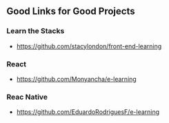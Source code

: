 ## Good Links for Good Projects

### Learn the Stacks
- https://github.com/stacylondon/front-end-learning

### React
- https://github.com/Monyancha/e-learning

### Reac Native
- https://github.com/EduardoRodriguesF/e-learning

